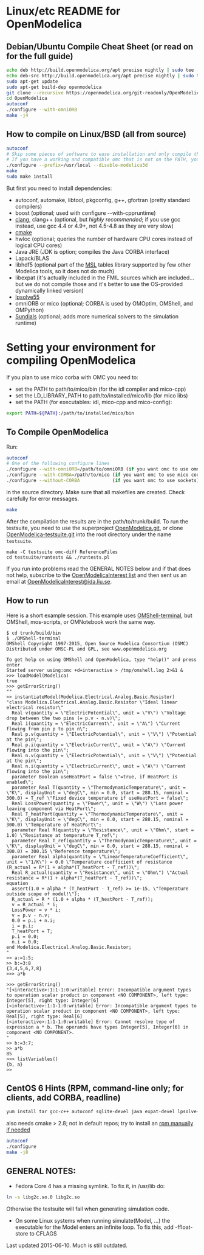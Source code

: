 # Linux/etc README for OpenModelica

## Debian/Ubuntu Compile Cheat Sheet (or read on for the full guide)

```bash
echo deb http://build.openmodelica.org/apt precise nightly | sudo tee -a /etc/apt/sources.list
echo deb-src http://build.openmodelica.org/apt precise nightly | sudo tee -a /etc/apt/sources.list
sudo apt-get update
sudo apt-get build-dep openmodelica
git clone --recursive https://openmodelica.org/git-readonly/OpenModelica.git OpenModelica
cd OpenModelica
autoconf
./configure --with-omniORB
make -j4
```

## How to compile on Linux/BSD (all from source)

```bash
autoconf
# Skip some pieces of software to ease installation and only compile the base omc executable
# If you have a working and compatible omc that is not on the PATH, you can use --with-omc=path/to/omc to speed up compilation
./configure --prefix=/usr/local --disable-modelica3d
make
sudo make install
```

But first you need to install dependencies:
- autoconf, automake, libtool, pkgconfig, g++, gfortran (pretty standard compilers)
- boost (optional; used with configure --with-cppruntime)
- [clang](http://clang.llvm.org/), clang++ (optional, but *highly recommended*; if you use gcc instead, use gcc 4.4 or 4.9+, not 4.5-4.8 as they are very slow)
- [cmake](http://www.cmake.org)
- hwloc (optional; queries the number of hardware CPU cores instead of logical CPU cores)
- Java JRE (JDK is option; compiles the Java CORBA interface)
- Lapack/BLAS
- libhdf5 (optional part of the [MSL](https://github.com/modelica/Modelica) tables library supported by few other Modelica tools, so it does not do much)
- libexpat (it's actually included in the FMIL sources which are included... but we do not compile those and it's better to use the OS-provided dynamically linked version)
- [lpsolve55](http://lpsolve.sourceforge.net)
- omniORB or mico (optional; CORBA is used by OMOptim, OMShell, and OMPython)
- [Sundials](http://www.llnl.gov/CASC/sundials/) (optional; adds more numerical solvers to the simulation runtime)

# Setting your environment for compiling OpenModelica
If you plan to use mico corba with OMC you need to:
- set the PATH to path/to/mico/bin (for the idl compiler and mico-cpp)
- set the LD_LIBRARY_PATH to path/to/installed/mico/lib (for mico libs)
- set the PATH (for executables: idl, mico-cpp and mico-config):
```bash
export PATH=${PATH}:/path/to/installed/mico/bin
```

## To Compile OpenModelica
Run:
```bash
autoconf
# One of the following configure lines
./configure --with-omniORB=/path/to/omniORB (if you want omc to use omniORB corba)
./configure --with-CORBA=/path/to/mico (if you want omc to use mico corba)
./configure --without-CORBA            (if you want omc to use sockets)
```
in the source directory.
Make sure that all makefiles are created.
Check carefully for error messages.
```bash
make
```
After the compilation the results are in the path/to/trunk/build.
To run the testsuite, you need to use the superproject [OpenModelica.git](https://github.com/OpenModelica/OpenModelica), or clone [OpenModelica-testsuite.git](https://github.com/OpenModelica/OpenModelica-testsuite) into the root directory under the name `testsuite`.
```
make -C testsuite omc-diff ReferenceFiles
cd testsuite/runtests && ./runtests.pl
```

If you run into problems read the GENERAL NOTES below and if that does not help, subscribe to the [OpenModelicaInterest list](https://www.openmodelica.org/index.php/home/mailing-list) and then sent us an email at [OpenModelicaInterest@ida.liu.se](mailto:OpenModelicaInterest@ida.liu.se).

## How to run

Here is a short example session.
This example uses [OMShell-terminal](https://github.com/OpenModelica/OMShell), but OMShell, mos-scripts, or OMNotebook work the same way.

```
$ cd trunk/build/bin
$ ./OMShell-terminal
OMShell Copyright 1997-2015, Open Source Modelica Consortium (OSMC)
Distributed under OMSC-PL and GPL, see www.openmodelica.org

To get help on using OMShell and OpenModelica, type "help()" and press enter
Started server using:omc +d=interactive > /tmp/omshell.log 2>&1 &
>>> loadModel(Modelica)
true
>>> getErrorString()
""
>> instantiateModel(Modelica.Electrical.Analog.Basic.Resistor)
"class Modelica.Electrical.Analog.Basic.Resistor \"Ideal linear electrical resistor\"
  Real v(quantity = \"ElectricPotential\", unit = \"V\") \"Voltage drop between the two pins (= p.v - n.v)\";
  Real i(quantity = \"ElectricCurrent\", unit = \"A\") \"Current flowing from pin p to pin n\";
  Real p.v(quantity = \"ElectricPotential\", unit = \"V\") \"Potential at the pin\";
  Real p.i(quantity = \"ElectricCurrent\", unit = \"A\") \"Current flowing into the pin\";
  Real n.v(quantity = \"ElectricPotential\", unit = \"V\") \"Potential at the pin\";
  Real n.i(quantity = \"ElectricCurrent\", unit = \"A\") \"Current flowing into the pin\";
  parameter Boolean useHeatPort = false \"=true, if HeatPort is enabled\";
  parameter Real T(quantity = \"ThermodynamicTemperature\", unit = \"K\", displayUnit = \"degC\", min = 0.0, start = 288.15, nominal = 300.0) = T_ref \"Fixed device temperature if useHeatPort = false\";
  Real LossPower(quantity = \"Power\", unit = \"W\") \"Loss power leaving component via HeatPort\";
  Real T_heatPort(quantity = \"ThermodynamicTemperature\", unit = \"K\", displayUnit = \"degC\", min = 0.0, start = 288.15, nominal = 300.0) \"Temperature of HeatPort\";
  parameter Real R(quantity = \"Resistance\", unit = \"Ohm\", start = 1.0) \"Resistance at temperature T_ref\";
  parameter Real T_ref(quantity = \"ThermodynamicTemperature\", unit = \"K\", displayUnit = \"degC\", min = 0.0, start = 288.15, nominal = 300.0) = 300.15 \"Reference temperature\";
  parameter Real alpha(quantity = \"LinearTemperatureCoefficient\", unit = \"1/K\") = 0.0 \"Temperature coefficient of resistance (R_actual = R*(1 + alpha*(T_heatPort - T_ref))\";
  Real R_actual(quantity = \"Resistance\", unit = \"Ohm\") \"Actual resistance = R*(1 + alpha*(T_heatPort - T_ref))\";
equation
  assert(1.0 + alpha * (T_heatPort - T_ref) >= 1e-15, \"Temperature outside scope of model!\");
  R_actual = R * (1.0 + alpha * (T_heatPort - T_ref));
  v = R_actual * i;
  LossPower = v * i;
  v = p.v - n.v;
  0.0 = p.i + n.i;
  i = p.i;
  T_heatPort = T;
  p.i = 0.0;
  n.i = 0.0;
end Modelica.Electrical.Analog.Basic.Resistor;
"
>> a:=1:5;
>> b:=3:8
{3,4,5,6,7,8}
>>> a*b

>>> getErrorString()
"[<interactive>:1:1-1:0:writable] Error: Incompatible argument types to operation scalar product in component <NO COMPONENT>, left type: Integer[5], right type: Integer[6]
[<interactive>:1:1-1:0:writable] Error: Incompatible argument types to operation scalar product in component <NO COMPONENT>, left type: Real[5], right type: Real[6]
[<interactive>:1:1-1:0:writable] Error: Cannot resolve type of expression a * b. The operands have types Integer[5], Integer[6] in component <NO COMPONENT>.
"
>> b:=3:7;
>> a*b
85
>>> listVariables()
{b, a}
>>
```

## CentOS 6 Hints (RPM, command-line only; for clients, add CORBA, readline)
```bash
yum install tar gcc-c++ autoconf sqlite-devel java expat-devel lpsolve-devel lapack-devel make patch gettext
```
also needs cmake > 2.8; not in default repos; try to install an [rpm manually if needed](http://dl.atrpms.net/el6-x86_64/atrpms/testing/cmake-2.8.8-4.el6.x86_64.rpm)
```bash
autoconf
./configure
make -j8
```
## GENERAL NOTES:
- Fedora Core 4 has a missing symlink. To fix it, in /usr/lib do:
```bash
ln -s libg2c.so.0 libg2c.so
```
Otherwise the testsuite will fail when generating simulation code.

- On some Linux systems when running simulate(Model, ...) the executable for the Model enters an infinite loop. To fix this, add -ffloat-store to CFLAGS

Last updated 2015-06-10. Much is still outdated.
